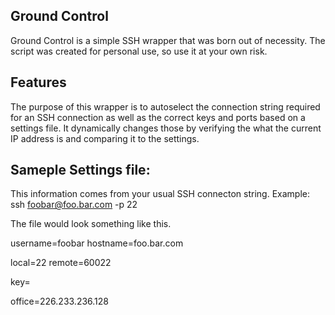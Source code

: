 ## Ground Control

Ground Control is a simple SSH wrapper that was born out of necessity.
The script was created for personal use, so use it at your own risk.

## Features

The purpose of this wrapper is to autoselect the connection string
required for an SSH connection as well as the correct keys and ports
based on a settings file. It dynamically changes those by verifying
the what the current IP address is and comparing it to the settings.


## Sameple Settings file:

This information comes from your usual SSH connecton string.
Example: ssh foobar@foo.bar.com -p 22

The file would look something like this.

username=foobar
hostname=foo.bar.com

local=22
remote=60022

key=

office=226.233.236.128
